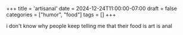 +++
title = 'artisanal'
date = 2024-12-24T11:00:00-07:00
draft = false
categories = ["humor", "food"]
tags = []
+++

i don't know why people keep telling me that their food is art is anal